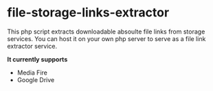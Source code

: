 # file-storage-links-extractor
This php script extracts downloadable absoulte file links from storage services.
You can host it on your own php server to serve as a file link extractor service.


**It currently supports**

+ Media Fire
+ Google Drive
